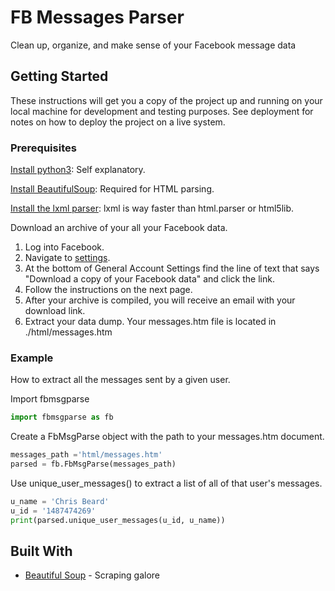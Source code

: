 # FB Messages Parser

Clean up, organize, and make sense of your Facebook message data

## Getting Started

These instructions will get you a copy of the project up and running on your local machine for development and testing purposes. See deployment for notes on how to deploy the project on a live system.

### Prerequisites

[Install python3](https://www.python.org/downloads/): Self explanatory.

[Install BeautifulSoup](https://www.crummy.com/software/BeautifulSoup/bs4/doc/#installing-beautiful-soup): Required for HTML parsing.

[Install the lxml parser](http://lxml.de/installation.html): lxml is way faster than html.parser or html5lib.

Download an archive of your all your Facebook data.

1. Log into Facebook.
2. Navigate to [settings](https://www.facebook.com/settings).
3. At the bottom of General Account Settings find the line of text that says "Download a copy of your Facebook data" and click the link.
4. Follow the instructions on the next page.
5. After your archive is compiled, you will receive an email with your download link.
6. Extract your data dump. Your messages.htm file is located in ./html/messages.htm

### Example

How to extract all the messages sent by a given user.

Import fbmsgparse
```python
import fbmsgparse as fb
```

Create a FbMsgParse object with the path to your messages.htm document.
```python
messages_path ='html/messages.htm' 
parsed = fb.FbMsgParse(messages_path)
```
Use unique_user_messages() to extract a list of all of that user's messages.
```python
u_name = 'Chris Beard'
u_id = '1487474269'
print(parsed.unique_user_messages(u_id, u_name))
```


## Built With

* [Beautiful Soup](https://www.crummy.com/software/BeautifulSoup/) - Scraping galore
